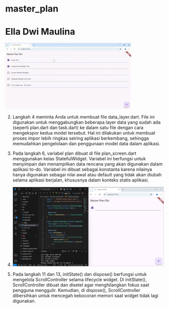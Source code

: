 # master_plan
# Ella Dwi Maulina

![masterPlan](assets/masterPlan.gif)

2. Langkah 4 meminta Anda untuk membuat file data_layer.dart. File ini digunakan untuk menggabungkan beberapa layer data yang sudah ada (seperti plan.dart dan task.dart) ke dalam satu file dengan cara mengekspor kedua model tersebut. Hal ini dilakukan untuk membuat proses impor lebih ringkas seiring aplikasi berkembang, sehingga memudahkan pengelolaan dan penggunaan model data dalam aplikasi.

3. Pada langkah 6, variabel plan dibuat di file plan_screen.dart menggunakan kelas StatefulWidget. Variabel ini berfungsi untuk menyimpan dan menampilkan data rencana yang akan digunakan dalam aplikasi to-do. Variabel ini dibuat sebagai konstanta karena nilainya hanya digunakan sebagai nilai awal atau default yang tidak akan diubah selama aplikasi berjalan, khususnya dalam konteks statis aplikasi.

4. ![capture](assets/capture.png)

5. Pada langkah 11 dan 13, initState() dan dispose() berfungsi untuk mengelola ScrollController selama lifecycle widget. Di initState(), ScrollController dibuat dan disetel agar menghilangkan fokus saat pengguna menggulir. Kemudian, di dispose(), ScrollController dibersihkan untuk mencegah kebocoran memori saat widget tidak lagi digunakan.
